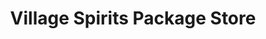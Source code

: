 ---
title: "Village Spirits Package Store"
url: /flowery-branch/village-spirits-package-store/
shop: Spirituosen
---